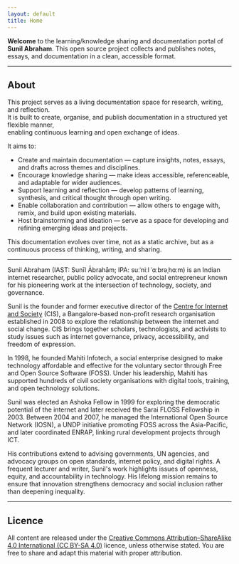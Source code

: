 ```yaml
---
layout: default
title: Home
---
```


**Welcome** to the learning/knowledge sharing and documentation portal of **Sunil Abraham**. This open source project collects and publishes notes, essays, and documentation in a clean, accessible format.

---
## About

This project serves as a living documentation space for research, writing, and reflection.  
It is built to create, organise, and publish documentation in a structured yet flexible manner,  
enabling continuous learning and open exchange of ideas.

It aims to:

- Create and maintain documentation — capture insights, notes, essays, and drafts across themes and disciplines.  
- Encourage knowledge sharing — make ideas accessible, referenceable, and adaptable for wider audiences.  
- Support learning and reflection — develop patterns of learning, synthesis, and critical thought through open writing.  
- Enable collaboration and contribution — allow others to engage with, remix, and build upon existing materials.  
- Host brainstorming and ideation — serve as a space for developing and refining emerging ideas and projects.  

This documentation evolves over time, not as a static archive, but as a continuous process of thinking, writing, and sharing.

---

Sunil Abraham (IAST: Sunīl Ābrahām; IPA: suːˈniːl ˈɑːbrəˌhɑːm) is an Indian internet researcher, public policy advocate, and social entrepreneur known for his pioneering work at the intersection of technology, society, and governance.  

Sunil is the founder and former executive director of the [Centre for Internet and Society](https://cis-india.org/) (CIS), a Bangalore-based non-profit research organisation established in 2008 to explore the relationship between the internet and social change. CIS brings together scholars, technologists, and activists to study issues such as internet governance, privacy, accessibility, and freedom of expression.  

In 1998, he founded Mahiti Infotech, a social enterprise designed to make technology affordable and effective for the voluntary sector through Free and Open Source Software (FOSS). Under his leadership, Mahiti has supported hundreds of civil society organisations with digital tools, training, and open technology solutions.  

Sunil was elected an Ashoka Fellow in 1999 for exploring the democratic potential of the internet and later received the Sarai FLOSS Fellowship in 2003. Between 2004 and 2007, he managed the International Open Source Network (IOSN), a UNDP initiative promoting FOSS across the Asia-Pacific, and later coordinated ENRAP, linking rural development projects through ICT.  

His contributions extend to advising governments, UN agencies, and advocacy groups on open standards, internet policy, and digital rights. A frequent lecturer and writer, Sunil's work highlights issues of openness, equity, and accountability in technology. His lifelong mission remains to ensure that innovation strengthens democracy and social inclusion rather than deepening inequality.

---

## Licence

All content are released under the [Creative Commons Attribution–ShareAlike 4.0 International (CC BY-SA 4.0)](https://creativecommons.org/licenses/by-sa/4.0/) licence, unless otherwise stated. You are free to share and adapt this material with proper attribution.
